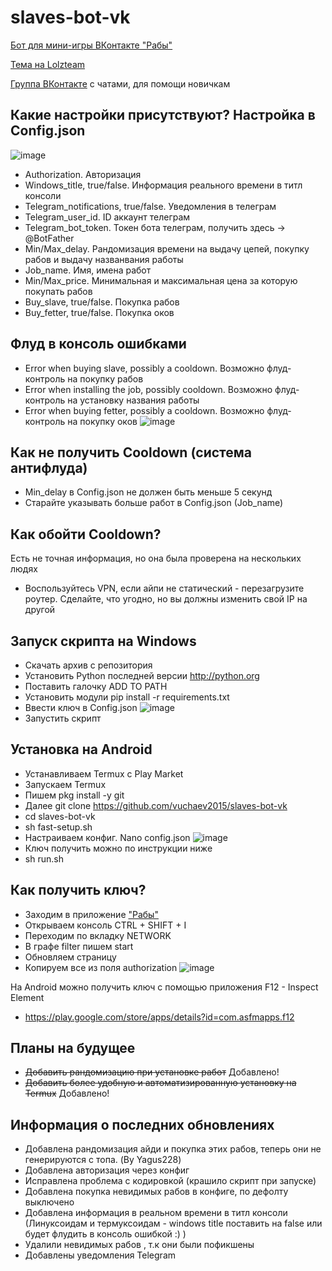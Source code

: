 # slaves-bot-vk

[Бот для мини-игры ВКонтакте "Рабы"](https://vk.com/app7794757) 

[Тема на Lolzteam](https://lolz.guru/threads/2389937/)

[Группа ВКонтакте](https://vk.com/club203610366) с чатами, для помощи новичкам

## Какие настройки присутствуют? Настройка в Config.json
![image](https://i.imgur.com/SWIq9ZQ.png)
- Authorization. Авторизация
- Windows_title, true/false. Информация реального времени в титл консоли
- Telegram_notifications, true/false. Уведомления в телеграм
- Telegram_user_id. ID аккаунт телеграм
- Telegram_bot_token. Токен бота телеграм, получить здесь -> @BotFather
- Min/Max_delay. Рандомизация времени на выдачу цепей, покупку рабов и выдачу названвания работы
- Job_name. Имя, имена работ
- Min/Max_price. Минимальная и максимальная цена за которую покупать рабов
- Buy_slave, true/false. Покупка рабов
- Buy_fetter, true/false. Покупка оков

## Флуд в консоль ошибками
- Error when buying slave, possibly a cooldown. Возможно флуд-контроль на покупку рабов
- Error when installing the job, possibly cooldown. Возможно флуд-контроль на установку названия работы
- Error when buying fetter, possibly a cooldown. Возможно флуд-контроль на покупку оков
![image](https://i.imgur.com/E0GDfzN.png)

## Как не получить Cooldown (система антифлуда)
- Min_delay в Config.json не должен быть меньше 5 секунд
- Старайте указывать больше работ в Config.json (Job_name)

## Как обойти Cooldown?
Есть не точная информация, но она была проверена на нескольких людях
- Воспользуйтесь VPN, если айпи не статический - перезагрузите роутер. Сделайте, что угодно, но вы должны изменить свой IP на другой

## Запуск скрипта на Windows
- Скачать архив с репозитория
- Установить Python последней версии http://python.org
- Поставить галочку ADD TO PATH
- Установить модули pip install -r requirements.txt
- Ввести ключ в Config.json
![image](https://i.imgur.com/39dj33O.png)
- Запустить скрипт

## Установка на Android
- Устанавливаем Termux с Play Market
- Запускаем Termux
- Пишем pkg install -y git
- Далее git clone https://github.com/vuchaev2015/slaves-bot-vk
- cd slaves-bot-vk
- sh fast-setup.sh
- Настраиваем конфиг. Nano config.json
![image](https://i.imgur.com/AnX1Cif.png)
- Ключ получить можно по инструкции ниже
- sh run.sh

## Как получить ключ?
- Заходим в приложение ["Рабы"](https://vk.com/app7794757)
- Открываем консоль CTRL + SHIFT + I
- Переходим по вкладку NETWORK
- В графе filter пишем start
- Обновляем страницу
- Копируем все из поля authorization
![image](https://i.imgur.com/0WT8GH1.png)

На Android можно получить ключ с помощью приложения F12 - Inspect Element
- https://play.google.com/store/apps/details?id=com.asfmapps.f12

## Планы на будущее
- <del>Добавить рандомизацию при установке работ</del> Добавлено!
- <del>Добавить более удобную и автоматизированную установку на Termux</del> Добавлено!

## Информация о последних обновлениях
- Добавлена рандомизация айди и покупка этих рабов, теперь они не генерируются с топа. (By Yagus228)
- Добавлена авторизация через конфиг
- Исправлена проблема с кодировкой (крашило скрипт при запуске)
- Добавлена покупка невидимых рабов в конфиге, по дефолту выключено
- Добавлена информация в реальном времени в титл консоли (Линуксоидам и термуксоидам - windows title поставить на false или будет флудить в консоль ошибкой :) )
- Удалили невидимых рабов , т.к они были пофикшены
- Добавлены уведомления Telegram
